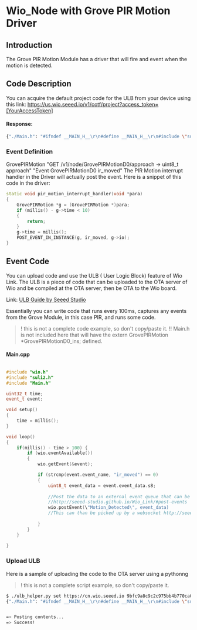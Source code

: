 # Wio_Node with Grove PIR Motion Driver

## Introduction
The Grove PIR Motion Module has a driver that will fire and event when the motion is detected.

## Code Description
You can acquire the default project code for the ULB from your device using this link:
https://us.wio.seeed.io/v1/cotf/project?access_token=[YourAccessToken]

#### Response:
```bash
{"./Main.h": "#ifndef __MAIN_H__\r\n#define __MAIN_H__\r\n#include \"suli2.h\"\r\n#include \"grove_pir_motion_gen.h\"\r\n\r\nextern GrovePIRMotion *GrovePIRMotionD0_ins;\r\n#endif\r\n", "./Main.cpp": "#include \"wio.h\"\n#include \"suli2.h\"\n#include \"Main.h\"\n\nvoid setup()\n{\n}\n\nvoid loop()\n{\n\n}\n"}
```

### Event Definition
GrovePIRMotion	"GET /v1/node/GrovePIRMotionD0/approach -> uint8_t approach"
"Event GrovePIRMotionD0 ir_moved"
The PIR Motion interrupt handler in the Driver will actually post the event. Here is a snippet of this code in the driver:
```cpp
static void pir_motion_interrupt_handler(void *para)
{
    GrovePIRMotion *g = (GrovePIRMotion *)para;
    if (millis() - g->time < 10)
    {
        return;
    }
    g->time = millis();
    POST_EVENT_IN_INSTANCE(g, ir_moved, g->io);
}
```

## Event Code
You can upload code and use the ULB ( User Logic Block) feature of Wio Link. The ULB is a piece of code that can be uploaded to the OTA server of Wio and be compiled at the OTA server, then be OTA to the Wio board.

Link: [ULB Guide by Seeed Studio](https://github.com/Seeed-Studio/Wio_Link/wiki/ULB-Guide)

Essentially you can write code that runs every 100ms, captures any events from the Grove Module, in this case PIR, and runs some code.
> ! this is not a complete code example, so don't copy/paste it.
> !! Main.h is not included here that will have the extern GrovePIRMotion *GrovePIRMotionD0_ins; defined.
#### Main.cpp
```cpp

#include "wio.h"
#include "suli2.h"
#include "Main.h"

uint32_t time;
event_t event;

void setup()
{
    time = millis();
}

void loop()
{
    if(millis() - time > 100) {
        if (wio.eventAvailable())
        {
            wio.getEvent(&event);

            if (strcmp(event.event_name, "ir_moved") == 0)
            {
                uint8_t event_data = event.event_data.s8;
                
                //Post the data to an external event queue that can be picked up by a websocket
                //http://seeed-studio.github.io/Wio_Link/#post-events
                wio.postEvent(\"Motion_Detected\", event_data)
                //This can than be picked up by a websocket http://seeed-studio.github.io/Wio_Link/#node-event-api-use-websocket
                
            }           
        }
    }
    
}
```

### Upload ULB
Here is a sample of uploading the code to the OTA server using a pythonng

> ! this is not a complete script example, so don't copy/paste it.

```bash
$ ./ulb_helper.py set https://cn.wio.seeed.io 9bfc9a8c9c2c975bb4b770ca0fd088b1
{"./Main.h": "#ifndef __MAIN_H__\r\n#define __MAIN_H__\r\n#include \"suli2.h\"\r\n#include \"grove_pir_motion_gen.h\"\r\n\r\nextern GrovePIRMotion *GrovePIRMotionD0_ins;\r\n#endif\r\n", "./Main.cpp": "#include \"wio.h\"\n#include \"suli2.h\"\n#include \"Main.h\"\n\nvoid setup()\n{\n}\n\nvoid loop()\n{\n\n}\n"}


=> Posting contents...
=> Success!

```

